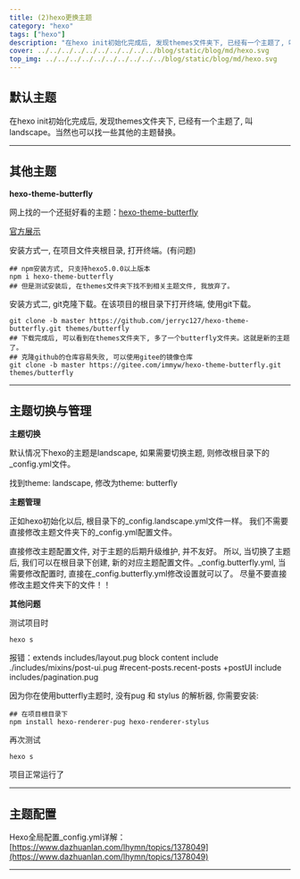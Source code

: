 ```yaml
---
title: (2)hexo更换主题
category: "hexo"
tags: ["hexo"]
description: "在hexo init初始化完成后, 发现themes文件夹下, 已经有一个主题了, 叫landscape。当然也可以找一些其他的主题替换。"
cover: ../../../../../../../../../../blog/static/blog/md/hexo.svg
top_img: ../../../../../../../../../../blog/static/blog/md/hexo.svg
---
```


## 默认主题

在hexo init初始化完成后, 发现themes文件夹下, 已经有一个主题了, 叫landscape。当然也可以找一些其他的主题替换。

***

## 其他主题

**hexo-theme-butterfly**

网上找的一个还挺好看的主题：[hexo-theme-butterfly](https://github.com/jerryc127/hexo-theme-butterfly)

[官方展示](https://butterfly.js.org/)

安装方式一, 在项目文件夹根目录, 打开终端。(有问题)

    ## npm安装方式, 只支持hexo5.0.0以上版本
    npm i hexo-theme-butterfly
    ## 但是测试安装后, 在themes文件夹下找不到相关主题文件, 我放弃了。

安装方式二, git克隆下载。在该项目的根目录下打开终端, 使用git下载。

    git clone -b master https://github.com/jerryc127/hexo-theme-butterfly.git themes/butterfly
    ## 下载完成后, 可以看到在themes文件夹下, 多了一个butterfly文件夹。这就是新的主题了。
    ## 克隆github的仓库容易失败, 可以使用gitee的镜像仓库
    git clone -b master https://gitee.com/immyw/hexo-theme-butterfly.git themes/butterfly

***

## 主题切换与管理

**主题切换**

默认情况下hexo的主题是landscape, 如果需要切换主题, 则修改根目录下的_config.yml文件。

找到theme: landscape, 修改为theme: butterfly

**主题管理**

正如hexo初始化以后, 根目录下的_config.landscape.yml文件一样。
我们不需要直接修改主题文件夹下的_config.yml配置文件。

直接修改主题配置文件, 对于主题的后期升级维护, 并不友好。
所以, 当切换了主题后, 我们可以在根目录下创建, 
新的对应主题配置文件。_config.butterfly.yml, 
当需要修改配置时, 直接在_config.butterfly.yml修改设置就可以了。
尽量不要直接修改主题文件夹下的文件！！

**其他问题**

测试项目时

    hexo s

报错：extends includes/layout.pug block content include ./includes/mixins/post-ui.pug #recent-posts.recent-posts +postUI include includes/pagination.pug

因为你在使用butterfly主题时, 没有pug 和 stylus 的解析器, 你需要安装:

    ## 在项目根目录下
    npm install hexo-renderer-pug hexo-renderer-stylus

再次测试

    hexo s

项目正常运行了

***

## 主题配置

Hexo全局配置_config.yml详解：[https://www.dazhuanlan.com/lhymn/topics/1378049](https://www.dazhuanlan.com/lhymn/topics/1378049)

***
